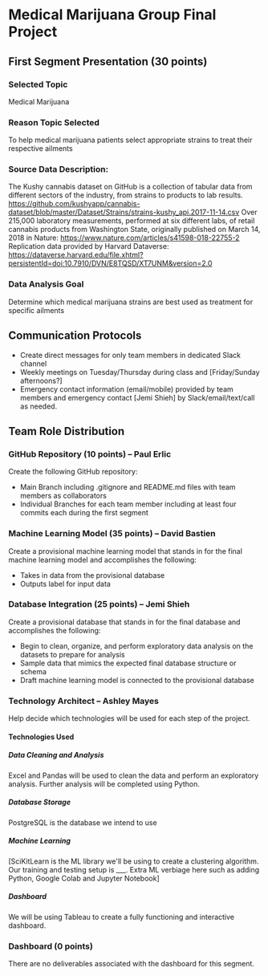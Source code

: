 # Medical Marijuana Group Final Project

## First Segment Presentation (30 points)
### Selected Topic
Medical Marijuana
### Reason Topic Selected 
To help medical marijuana patients select appropriate strains to treat their respective ailments 
### Source Data Description:
The Kushy cannabis dataset on GitHub is a collection of tabular data from different sectors of the industry, from strains to products to lab results. 
https://github.com/kushyapp/cannabis-dataset/blob/master/Dataset/Strains/strains-kushy_api.2017-11-14.csv
Over 215,000 laboratory measurements, performed at six different labs, of retail cannabis products from Washington State, originally published on March 14, 2018 in Nature:
https://www.nature.com/articles/s41598-018-22755-2
Replication data provided by Harvard Dataverse:
https://dataverse.harvard.edu/file.xhtml?persistentId=doi:10.7910/DVN/E8TQSD/XT7UNM&version=2.0
### Data Analysis Goal
Determine which medical marijuana strains are best used as treatment for specific ailments

## Communication Protocols
* Create direct messages for only team members in dedicated Slack channel
* Weekly meetings on Tuesday/Thursday during class and [Friday/Sunday afternoons?] 
* Emergency contact information (email/mobile) provided by team members and emergency contact [Jemi Shieh] by Slack/email/text/call as needed.

## Team Role Distribution
### GitHub Repository (10 points) – Paul Erlic
Create the following GitHub repository:
* Main Branch including .gitignore and README.md files with team members as collaborators
* Individual Branches for each team member including at least four commits each during the first segment

### Machine Learning Model (35 points) – David Bastien
Create a provisional machine learning model that stands in for the final machine learning model and accomplishes the following:
* Takes in data from the provisional database
* Outputs label for input data

### Database Integration (25 points) – Jemi Shieh
Create a provisional database that stands in for the final database and accomplishes the following:
* Begin to clean, organize, and perform exploratory data analysis on the datasets to prepare for analysis
* Sample data that mimics the expected final database structure or schema
* Draft machine learning model is connected to the provisional database

### Technology Architect – Ashley Mayes
Help decide which technologies will be used for each step of the project.
#### Technologies Used
##### Data Cleaning and Analysis
Excel and Pandas will be used to clean the data and perform an exploratory analysis. Further analysis will be completed using Python.
##### Database Storage
PostgreSQL is the database we intend to use
##### Machine Learning
[SciKitLearn is the ML library we'll be using to create a clustering algorithm. Our training and testing setup is ___. Extra ML verbiage here such as adding Python, Google Colab and Jupyter Notebook] 
##### Dashboard
We will be using Tableau to create a fully functioning and interactive dashboard.

### Dashboard (0 points)
There are no deliverables associated with the dashboard for this segment.
